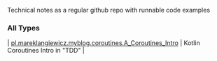 

Technical notes as a regular github repo with runnable code examples

### All Types

| [pl.mareklangiewicz.myblog.coroutines.A_Coroutines_Intro](../pl.mareklangiewicz.myblog.coroutines/-a_-coroutines_-intro/index.md) | Kotlin Coroutines Intro in "TDD" |

